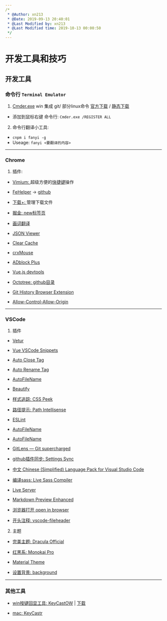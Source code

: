 ```yaml
---
/*
 * @Author: xn213 
 * @Date: 2019-09-13 20:40:01 
 * @Last Modified by: xn213
 * @Last Modified time: 2019-10-13 00:00:50
 */
---
```


# 开发工具和技巧
  
## 开发工具

### 命令行 `Terminal Emulator`

1. [Cmder.exe](https://cmder.net/) win 集成 git/ 部分linux命令 [官方下载](https://github.com/cmderdev/cmder/releases/download/v1.3.12/cmder.zip) / [静态下载](http://xn213-img.test.upcdn.net/res/codetools/cmder.zip)

- 添加到鼠标右键 命令行: `Cmder.exe /REGISTER ALL`

2. 命令行翻译小工具: 
  - `cnpm i fanyi -g`
  - Useage: `fanyi <要翻译的内容>`

------------------------------------------------------------

### Chrome

1. 插件: 

- [Vimium: ](https://vimium.github.io/) 超级方便的[快捷键](http://xn213-img.test.upcdn.net/res/img/Chrome-Vimium快捷键.jpg)操作

- [FeHelper](https://www.baidufe.com/fehelper) → [github](https://github.com/zxlie/FeHelper)

- [下载+: ]()管理下载文件

- [掘金: new标签页]()

- [画词翻译]()

- [JSON Viewer]()

- [Clear Cache]()

- [crxMouse](https://crxmouse.com/zh-hans/)

- [ADblock Plus]()

- [Vue.js devtools]()

- [Octotree: github目录]()

- [Git History Browser Extension]()

- [Allow-Control-Allow-Origin]()

------------------------------------------------------------

### VSCode

1. 插件

- [Vetur]()

- [Vue VSCode Snippets](https://marketplace.visualstudio.com/items?itemName=sdras.vue-vscode-snippets)

- [Auto Close Tag]()

- [Auto Rename Tag]()

- [AutoFileName]()

- [Beautify]()

- [样式追踪: CSS Peek]()

- [路径提示: Path Intellisense]()

- [ESLint]()

- [AutoFileName]()

- [AutoFileName]()

- [GitLens — Git supercharged](https://marketplace.visualstudio.com/items?itemName=eamodio.gitlens)

- [github插件同步: Settings Sync](https://marketplace.visualstudio.com/items?itemName=Shan.code-settings-sync)

- [中文 Chinese (Simplified) Language Pack for Visual Studio Code](https://marketplace.visualstudio.com/items?itemName=MS-CEINTL.vscode-language-pack-zh-hans)

- [编译sass: Live Sass Compiler]()

- [Live Server](https://marketplace.visualstudio.com/items?itemName=ritwickdey.LiveServer)

- [Markdown Preview Enhanced](https://marketplace.visualstudio.com/items?itemName=shd101wyy.markdown-preview-enhanced)

- [浏览器打开 open in browser](https://marketplace.visualstudio.com/items?itemName=techer.open-in-browser)

- [开头注释: vscode-fileheader](https://marketplace.visualstudio.com/items?itemName=mikey.vscode-fileheader)

2. 主题

- [完美主题: Dracula Official](https://marketplace.visualstudio.com/items?itemName=dracula-theme.theme-dracula)

- [红黑系: Monokai Pro](https://marketplace.visualstudio.com/items?itemName=monokai.theme-monokai-pro-vscode)

- [Material Theme](https://marketplace.visualstudio.com/items?itemName=Equinusocio.vsc-material-theme)

- [设置背景: background]()

------------------------------------------------------------

### 其他工具

- [win按键回显工具: KeyCastOW](https://brookhong.github.io/2014/04/28/keycast-on-windows-cn.html) | [下载](https://www.ugmfree.it/Forum/messages.aspx?TopicID=513)

- [mac: KeyCastr](https://github.com/keycastr/keycastr)
